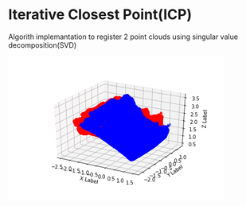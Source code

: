 # Iterative Closest Point(ICP)

Algorith implemantation to register 2 point clouds using singular value decomposition(SVD)

![alt text](https://github.com/KoulisL/Iterative-Closest-Point-ICP---SVD/blob/master/GIF.gif)

